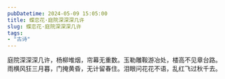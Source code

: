 ```yaml
---
pubDatetime: 2024-05-09 15:05:00
title: 蝶恋花·庭院深深深几许
slug: 蝶恋花·庭院深深深几许
tags:
- "古诗"
---
```


庭院深深深几许，杨柳堆烟，帘幕无重数。玉勒雕鞍游冶处，楼高不见章台路。  
雨横风狂三月暮，门掩黄昏，无计留春住。泪眼问花花不语，乱红飞过秋千去。